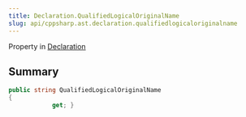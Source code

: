 ```yaml
---
title: Declaration.QualifiedLogicalOriginalName
slug: api/cppsharp.ast.declaration.qualifiedlogicaloriginalname
---
```

Property in [Declaration](/api/cppsharp/ast/declaration)

## Summary



```csharp
public string QualifiedLogicalOriginalName
{
            get; }
```

